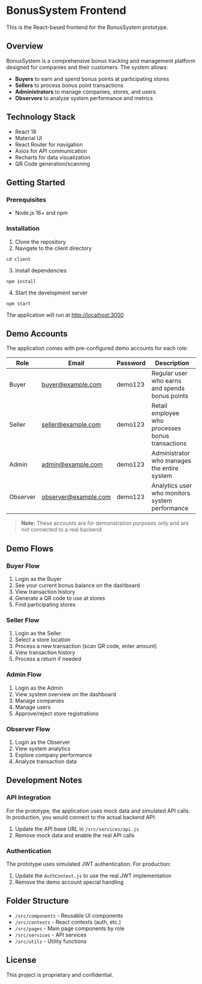 # BonusSystem Frontend

This is the React-based frontend for the BonusSystem prototype.

## Overview

BonusSystem is a comprehensive bonus tracking and management platform designed for companies and their customers. The system allows:

- **Buyers** to earn and spend bonus points at participating stores
- **Sellers** to process bonus point transactions
- **Administrators** to manage companies, stores, and users
- **Observers** to analyze system performance and metrics

## Technology Stack

- React 18
- Material UI
- React Router for navigation
- Axios for API communication
- Recharts for data visualization
- QR Code generation/scanning

## Getting Started

### Prerequisites

- Node.js 16+ and npm

### Installation

1. Clone the repository
2. Navigate to the client directory
```
cd client
```
3. Install dependencies
```
npm install
```
4. Start the development server
```
npm start
```

The application will run at [http://localhost:3000](http://localhost:3000)

## Demo Accounts

The application comes with pre-configured demo accounts for each role:

| Role | Email | Password | Description |
|------|-------|----------|-------------|
| Buyer | buyer@example.com | demo123 | Regular user who earns and spends bonus points |
| Seller | seller@example.com | demo123 | Retail employee who processes bonus transactions |
| Admin | admin@example.com | demo123 | Administrator who manages the entire system |
| Observer | observer@example.com | demo123 | Analytics user who monitors system performance |

> **Note:** These accounts are for demonstration purposes only and are not connected to a real backend.

## Demo Flows

### Buyer Flow
1. Login as the Buyer
2. See your current bonus balance on the dashboard
3. View transaction history
4. Generate a QR code to use at stores
5. Find participating stores

### Seller Flow
1. Login as the Seller
2. Select a store location
3. Process a new transaction (scan QR code, enter amount)
4. View transaction history
5. Process a return if needed

### Admin Flow
1. Login as the Admin
2. View system overview on the dashboard
3. Manage companies
4. Manage users
5. Approve/reject store registrations

### Observer Flow
1. Login as the Observer
2. View system analytics
3. Explore company performance
4. Analyze transaction data

## Development Notes

### API Integration

For the prototype, the application uses mock data and simulated API calls. In production, you would connect to the actual backend API:

1. Update the API base URL in `/src/services/api.js`
2. Remove mock data and enable the real API calls

### Authentication

The prototype uses simulated JWT authentication. For production:

1. Update the `AuthContext.js` to use the real JWT implementation
2. Remove the demo account special handling

## Folder Structure

- `/src/components` - Reusable UI components
- `/src/contexts` - React contexts (auth, etc.)
- `/src/pages` - Main page components by role
- `/src/services` - API services
- `/src/utils` - Utility functions

## License

This project is proprietary and confidential.
